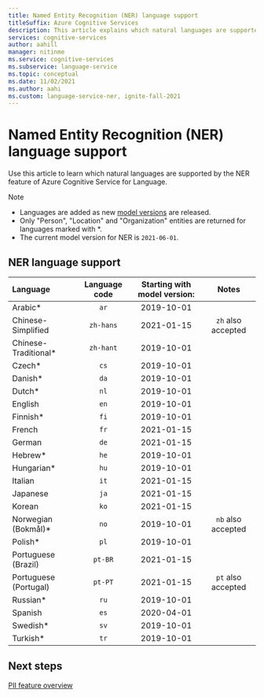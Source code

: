 ```yaml
---
title: Named Entity Recognition (NER) language support
titleSuffix: Azure Cognitive Services
description: This article explains which natural languages are supported by the NER feature of Azure Cognitive Service for Language.
services: cognitive-services
author: aahill
manager: nitinme
ms.service: cognitive-services
ms.subservice: language-service
ms.topic: conceptual
ms.date: 11/02/2021
ms.author: aahi
ms.custom: language-service-ner, ignite-fall-2021
---
```


# Named Entity Recognition (NER) language support 

Use this article to learn which natural languages are supported by the NER feature of Azure Cognitive Service for Language.

> [!NOTE]
> * Languages are added as new [model versions](how-to-call.md#specify-the-ner-model) are released. 
> * Only "Person", "Location" and "Organization" entities are returned for languages marked with *.
> * The current model version for NER is `2021-06-01`.

## NER language support

| Language              | Language code | Starting with model version: | Notes              |
|:----------------------|:-------------:|:----------------------------:|:------------------:|
| Arabic*               | `ar`          | 2019-10-01                   |                    |
| Chinese-Simplified    | `zh-hans`     | 2021-01-15                   | `zh` also accepted |
| Chinese-Traditional*  | `zh-hant`     | 2019-10-01                   |                    |
| Czech*                | `cs`          | 2019-10-01                   |                    |
| Danish*               | `da`          | 2019-10-01                   |                    |
| Dutch*                | `nl`          | 2019-10-01                   |                    |
| English               | `en`          | 2019-10-01                   |                    |
| Finnish*              | `fi`          | 2019-10-01                   |                    |
| French                | `fr`          | 2021-01-15                   |                    |
| German                | `de`          | 2021-01-15                   |                    |
| Hebrew*               | `he`          | 2019-10-01                   |                    |
| Hungarian*            | `hu`          | 2019-10-01                   |                    |
| Italian               | `it`          | 2021-01-15                   |                    |
| Japanese              | `ja`          | 2021-01-15                   |                    |
| Korean                | `ko`          | 2021-01-15                   |                    |
| Norwegian  (Bokmål)*  | `no`          | 2019-10-01                   | `nb` also accepted |
| Polish*               | `pl`          | 2019-10-01                   |                    |
| Portuguese (Brazil)   | `pt-BR`       | 2021-01-15                   |                    |
| Portuguese (Portugal) | `pt-PT`       | 2021-01-15                   | `pt` also accepted |
| Russian*              | `ru`          | 2019-10-01                   |                    |
| Spanish               | `es`          | 2020-04-01                   |                    |
| Swedish*              | `sv`          | 2019-10-01                   |                    |
| Turkish*              | `tr`          | 2019-10-01                   |                    |

## Next steps

[PII feature overview](overview.md)
